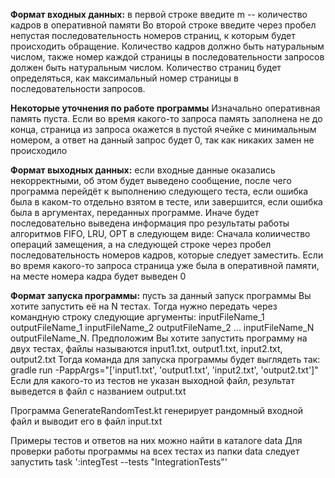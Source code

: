 **Формат входных данных:** в первой строке введите m -- количество кадров в оперативной памяти
Во второй строке введите через пробел непустая последовательность номеров страниц,
к которым будет происходить обращение. Количество кадров должно быть натуральным числом,
также номер каждой страницы в последовательности запросов должен быть натуральным числом. 
Количество страниц будет определяться, как максимальный номер страницы в последовательности запросов.

**Некоторые уточнения по работе программы** Изначально оперативная память пуста. 
Если во время какого-то запроса память заполнена не до конца, страница из запроса окажется в
пустой ячейке с минимальным номером, а ответ на данный запрос будет 0, так как никаких замен 
не происходило

**Формат выходных данных:** если входные данные оказались некорректными, 
об этом будет выведено сообщение, после чего программа перейдёт к выполнению следующего теста,
если ошибка была в каком-то отдельно взятом в тесте, или завершится, 
если ошибка была в аргументах, переданных программе.
Иначе будет последовательно выведена информация про результаты работы алгоритмов 
FIFO, LRU, OPT в следующем виде: Сначала колиичество операций замещения, а на следующей
строке через пробел последовательность номеров кадров, которые следует заместить.
Если во время какого-то запроса страница уже была в оперативной памяти,
на месте номера кадра будет выведен 0
 
**Формат запуска программы:** пусть за данный запуск программы Вы хотите 
запустить её на N тестах. Тогда нужно передать через командную строку
следующие аргументы: inputFileName_1 outputFileName_1 inputFileName_2 outputFileName_2
... inputFileName_N outputFileName_N. 
Предположим Вы хотите запустить программу на двух тестах, 
файлы называются input1.txt, output1.txt, input2.txt, output2.txt 
Тогда команда для запуска программы будет выглядеть так: 
gradle run -PappArgs="['input1.txt', 'output1.txt', 'input2.txt', 'output2.txt']"
Если для какого-то из тестов не указан выходной файл, 
результат выведется в файл с названием output.txt

Программа GenerateRandomTest.kt генерирует рандомный входной файл и выводит его 
в файл input.txt

Примеры тестов и ответов на них можно найти в каталоге data
Для проверки работы программы на всех тестах из папки data следует запустить 
task ':integTest --tests "IntegrationTests"'